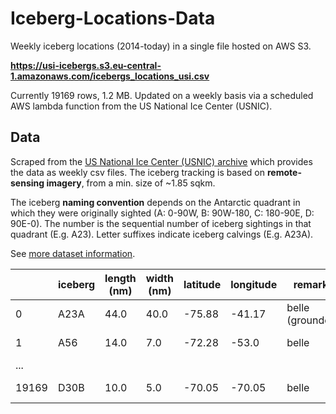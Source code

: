 # Iceberg-Locations-Data

Weekly iceberg locations (2014-today) in a single file hosted on AWS S3.

**https://usi-icebergs.s3.eu-central-1.amazonaws.com/icebergs_locations_usi.csv**

Currently 19169 rows, 1.2 MB. Updated on a weekly basis via a scheduled AWS lambda function from the
US National Ice Center (USNIC).

## Data

Scraped from the [US National Ice Center (USNIC) archive](https://usicecenter.gov/Products/AntarcIcebergs) which 
provides the data as weekly csv files. The iceberg tracking is based on **remote-sensing imagery**, 
from a min. size of ~1.85 sqkm.

The iceberg **naming convention** depends on the Antarctic quadrant in which they were originally sighted (A: 0-90W, 
B: 90W-180, C: 180-90E, D: 90E-0). The number is the sequential number of iceberg sightings in that quadrant 
(E.g. A23). Letter suffixes indicate iceberg calvings (E.g. A23A).

See [more dataset information](https://usicecenter.gov/Resources/AntarcticIcebergs).

|  | iceberg | length (nm) | width (nm) | latitude | longitude | remarks | date |
|---|---|---|---|---|---|---|---|
| 0 | A23A | 44.0 | 40.0 | -75.88 | -41.17 | belle (grounded) | 2014-11-07 |
| 1 | A56 | 14.0 | 7.0 | -72.28 | -53.0 | belle | 2014-11-07 |
| ... |  |  |  |  |  |  |  |
| 19169 | D30B | 10.0 | 5.0 | -70.05 | -70.05 | belle | 2022-12-09 |
